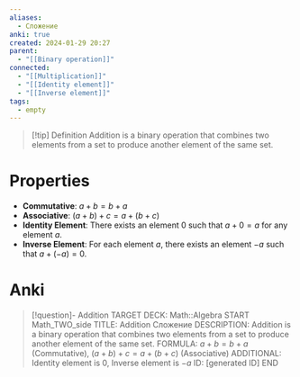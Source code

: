 ```yaml
---
aliases:
  - Сложение
anki: true
created: 2024-01-29 20:27
parent:
  - "[[Binary operation]]"
connected:
  - "[[Multiplication]]"
  - "[[Identity element]]"
  - "[[Inverse element]]"
tags:
  - empty
---
```


> [!tip] Definition
Addition is a binary operation that combines two elements from a set to produce another element of the same set.

# Properties
- **Commutative**: $a + b = b + a$
- **Associative**: $(a + b) + c = a + (b + c)$
- **Identity Element**: There exists an element $0$ such that $a + 0 = a$ for any element $a$.
- **Inverse Element**: For each element $a$, there exists an element $-a$ such that $a + (-a) = 0$.

# Anki
> [!question]- Addition
TARGET DECK: Math::Algebra
START
Math_TWO_side
TITLE: Addition
Сложение
DESCRIPTION: Addition is a binary operation that combines two elements from a set to produce another element of the same set.
FORMULA: $a + b = b + a$ (Commutative), $(a + b) + c = a + (b + c)$ (Associative)
ADDITIONAL: Identity element is $0$, Inverse element is $-a$
ID: [generated ID]
END














